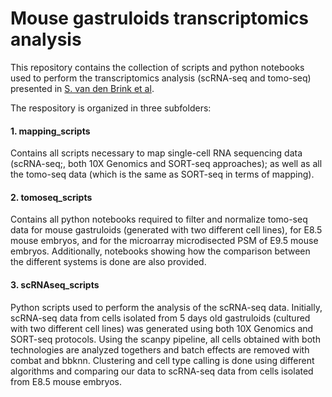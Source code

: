 # Mouse gastruloids transcriptomics analysis

This repository contains the collection of scripts and python notebooks used to perform the transcriptomics analysis (scRNA-seq and tomo-seq) presented in [S. van den Brink et al](). 

The respository is organized in three subfolders:

#### 1. mapping_scripts

Contains all scripts necessary to map single-cell RNA sequencing data (scRNA-seq;, both 10X Genomics and SORT-seq approaches); as well as all the tomo-seq data (which is the same as SORT-seq in terms of mapping). 

#### 2. tomoseq_scripts

Contains all python notebooks required to filter and normalize tomo-seq data for mouse gastruloids (generated with two different cell lines), for E8.5 mouse embryos, and for the microarray microdisected PSM of E9.5 mouse embryos. Additionally, notebooks showing how the comparison between the different systems is done are also provided. 

#### 3. scRNAseq_scripts

Python scripts used to perform the analysis of the scRNA-seq data. Initially, scRNA-seq data from cells isolated from 5 days old gastruloids (cultured with two different cell lines) was generated using both 10X Genomics and SORT-seq protocols. Using the scanpy pipeline, all cells obtained with both technologies are analyzed togethers and batch effects are removed with combat and bbknn. Clustering and cell type calling is done using different algorithms and comparing our data to scRNA-seq data from cells isolated from E8.5 mouse embryos.  
